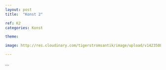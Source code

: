 ```yaml
---
layout: post
title:  "Konst 2"

ref: K2
categories: Konst

theme: 

image: http://res.cloudinary.com/tigerstromsantik/image/upload/v1423508149/367_Sockersk%C3%A5l_rjm0d2.jpg

---
```


...
